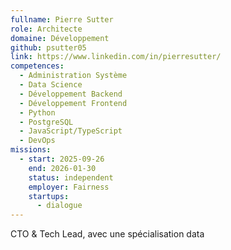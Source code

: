 ```yaml
---
fullname: Pierre Sutter
role: Architecte
domaine: Développement
github: psutter05
link: https://www.linkedin.com/in/pierresutter/
competences:
  - Administration Système
  - Data Science
  - Développement Backend
  - Développement Frontend
  - Python
  - PostgreSQL
  - JavaScript/TypeScript
  - DevOps
missions:
  - start: 2025-09-26
    end: 2026-01-30
    status: independent
    employer: Fairness
    startups:
      - dialogue
---
```

CTO & Tech Lead, avec une spécialisation data